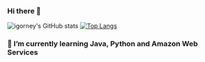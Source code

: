 ### Hi there 👋
![igorney's GitHub stats](https://github-readme-stats.vercel.app/api?username=igorney&show_icons=true&theme=tokyonight)
[![Top Langs](https://github-readme-stats.vercel.app/api/top-langs/?username=igorney&layout=compact)](https://github.com/igorney/github-readme-stats)

<!--
**igorney/igorney** is a ✨ _special_ ✨ repository because its `README.md` (this file) appears on your GitHub profile.

Here are some ideas to get you started:

- 🔭 I’m currently working on ...
- 👯 I’m looking to collaborate on ...
- 🤔 I’m looking for help with ...
- 💬 Ask me about ...
- 📫 How to reach me: ...
- 😄 Pronouns: ...
- ⚡ Fun fact: ...
-->
### 🌱 I’m currently learning Java, Python and Amazon Web Services
